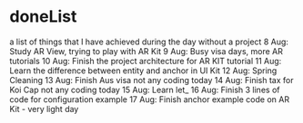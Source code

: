 # doneList
a list of things that I have achieved during the day without a project
8 Aug: Study AR View, trying to play with AR Kit
9 Aug: Busy visa days, more AR tutorials
10 Aug: Finish the project architecture for AR KIT tutorial
11 Aug: Learn the difference between entity and anchor in UI Kit
12 Aug: Spring Cleaning 
13 Aug: Finish Aus visa not any coding today
14 Aug: Finish tax for Koi Cap not any coding today
15 Aug: Learn let_
16 Aug: Finish 3 lines of code for configuration example
17 Aug: Finish anchor example code on AR Kit - very light day
